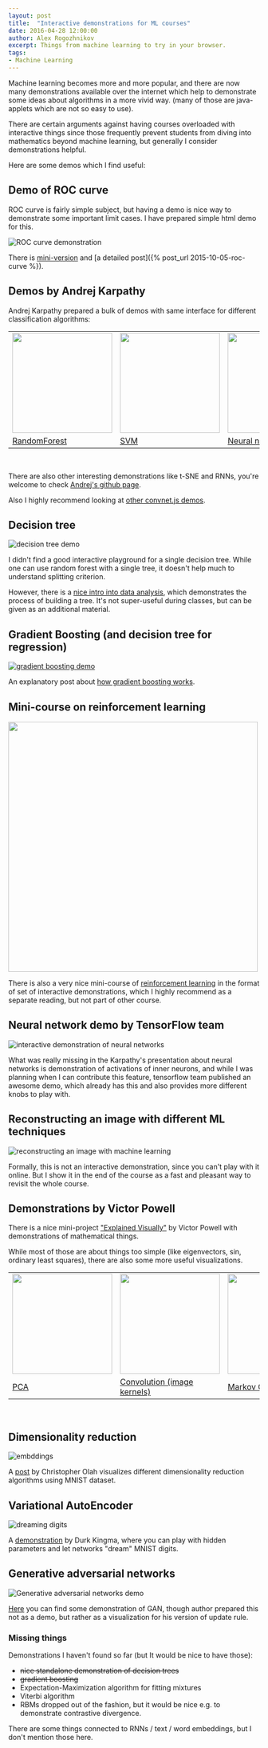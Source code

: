```yaml
---
layout: post
title:  "Interactive demonstrations for ML courses"
date: 2016-04-28 12:00:00
author: Alex Rogozhnikov
excerpt: Things from machine learning to try in your browser.
tags: 
- Machine Learning
---
```


<style>
    .post-content img { box-shadow: 0 0 10px black; }
</style>

Machine learning becomes more and more popular, and there are now many demonstrations available 
over the internet which help to demonstrate some ideas about algorithms in a more vivid way.
(many of those are java-applets which are not so easy to use). 

There are certain arguments against having courses overloaded with interactive things 
since those frequently prevent students from diving into mathematics beyond machine learning, 
but generally I consider demonstrations helpful.

Here are some demos which I find useful:

## Demo of ROC curve

ROC curve is fairly simple subject, but having a demo is nice way to demonstrate some 
important limit cases. I have prepared simple html demo for this.

![ROC curve demonstration](/images/ml_demonstrations/roc_curve.png)
 
There is [mini-version](http://arogozhnikov.github.io/RocCurve.html) and 
[a detailed post]({% post_url 2015-10-05-roc-curve %}).


## Demos by Andrej Karpathy

Andrej Karpathy prepared a bulk of demos with same interface for different classification algorithms:


<table>
    <tr>
        <td>
            <img src="/images/ml_demonstrations/forestjs.png" height="200"/>
        </td>
        <td>
            <img src="/images/ml_demonstrations/svmjs.png" height="200"/>
        </td>
        <td>
            <img src="/images/ml_demonstrations/convnetjs.png" height="200"/>
        </td>
    </tr>
    <tr>
        <td> <a href="http://cs.stanford.edu/~karpathy/svmjs/demo/demoforest.html">RandomForest</a>
        </td>
        <td> <a href="http://cs.stanford.edu/people/karpathy/svmjs/demo/" >SVM</a>
        </td>
        <td> <a href="http://cs.stanford.edu/people/karpathy/convnetjs/demo/classify2d.html">Neural network</a>
        </td>
    </tr>
</table>
<br />

There are also other interesting demonstrations like t-SNE and RNNs,
you're welcome to check [Andrej's github page](https://github.com/karpathy?tab=repositories).

Also I highly recommend looking at [other convnet.js demos](http://cs.stanford.edu/people/karpathy/convnetjs/index.html). 

## Decision tree

![decision tree demo](/images/ml_demonstrations/decision_tree_in_course.png)

I didn't find a good interactive playground for a single decision tree.
While one can use random forest with a single tree, it doesn't help much to understand 
splitting criterion.

However, there is a [nice intro into data analysis](http://www.r2d3.us/visual-intro-to-machine-learning-part-1/), 
which demonstrates the process of building a tree.
It's not super-useful during classes, but can be given as an additional material.


## Gradient Boosting (and decision tree for regression) 

[![gradient boosting demo](/images/ml_demonstrations/gradient_boosting_explained.png)](https://arogozhnikov.github.io/2016/06/24/gradient_boosting_explained.html)

An explanatory post about [how gradient boosting works](https://arogozhnikov.github.io/2016/06/24/gradient_boosting_explained.html).


## Mini-course on reinforcement learning

<img src="/images/ml_demonstrations/reinforcejs.png" width="500" />

There is also a very nice mini-course of 
[reinforcement learning](http://cs.stanford.edu/people/karpathy/reinforcejs/)
in the format of set of interactive demonstrations, 
which I highly recommend as a separate reading, but not part of other course.
 

## Neural network demo by TensorFlow team

![interactive demonstration of neural networks](/images/ml_demonstrations/tensorflow_demo.png)

What was really missing in the Karpathy's presentation about neural networks 
is demonstration of activations of inner neurons, and 
while I was planning when I can contribute this feature, tensorflow team
  published an awesome demo, which already has this and also provides more different knobs to play with.
   
## Reconstructing an image with different ML techniques

![reconstructing an image with machine learning](/images/ml_demonstrations/reconstructing_images.png)

Formally, this is not an interactive demonstration, since you can't play with it online.
But I show it in the end of the course as a fast and pleasant way to revisit the whole course.


## Demonstrations by Victor Powell

There is a nice mini-project ["Explained Visually"](http://setosa.io/) by Victor Powell
with demonstrations of mathematical things. 
 
While most of those are about things too simple (like eigenvectors, sin, ordinary least squares),
there are also some more useful visualizations.


<table>
    <tr>
        <td>
            <img src="/images/ml_demonstrations/victor_pca.png" height="200"/>
        </td>
        <td>
            <img src="/images/ml_demonstrations/victor_convolutions.png" height="200"/>
        </td>
        <td>
            <img src="/images/ml_demonstrations/victor_mc.png" height="200"/>
        </td>
    </tr>
    <tr>
        <td> <a href="http://setosa.io/ev/principal-component-analysis/">PCA</a>
        </td>
        <td> <a href="http://setosa.io/ev/image-kernels/" >Convolution (image kernels)</a>
        </td>
        <td> <a href="http://setosa.io/ev/markov-chains/" >Markov Chains</a>
        </td>
    </tr>
</table>
<br />

## Dimensionality reduction

![embddings](/images/ml_demonstrations/colah_embeddings.png)

A [post](http://colah.github.io/posts/2014-10-Visualizing-MNIST/) by Christopher Olah 
visualizes different dimensionality reduction algorithms using MNIST dataset.

## Variational AutoEncoder

![dreaming digits](/images/ml_demonstrations/dream_mnist.png)

A [demonstration](http://dpkingma.com/sgvb_mnist_demo/demo.html) 
by Durk Kingma, where
you can play with hidden parameters and let networks "dream"
MNIST digits.


## Generative adversarial networks

![Generative adversarial networks demo](/images/ml_demonstrations/gan.png)

[Here](http://www.inference.vc/an-alternative-update-rule-for-generative-adversarial-networks/) 
you can find some demonstration of GAN, though author prepared this not as a demo, 
but rather as a visualization for his version of update rule.  

<!-- TODO Kalman filtering http://www.anuncommonlab.com/articles/how-kalman-filters-work/ -->
<!-- EKF http://home.wlu.edu/~levys/kalman_tutorial/ -->

### Missing things

Demonstrations I haven't found so far (but It would be nice to have those):

 - <strike> nice standalone demonstration of decision trees </strike>
 - <strike> gradient boosting </strike>
 - Expectation-Maximization algorithm for fitting mixtures
 - Viterbi algorithm
 - RBMs dropped out of the fashion, but it would be nice e.g. to demonstrate contrastive divergence. 
 
There are some things connected to RNNs / text / word embeddings, 
but I don't mention those here.

